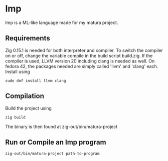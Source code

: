# Imp

Imp is a ML-like language made for my matura project.

## Requirements

Zig 0.15.1 is needed for both interpreter and compiler.
To switch the compiler on or off, change the variable compile in the build script build.zig.
If the compiler is used, LLVM version 20 including clang is needed as well.
On fedora 42, the packages needed are simply called 'llvm' and 'clang' each.
Install using

```
sudo dnf install llvm clang
```

## Compilation

Build the project using

```
zig build
```

The binary is then found at zig-out/bin/matura-project

## Run or Compile an Imp program

```
zig-out/bin/matura-project path-to-program
```
